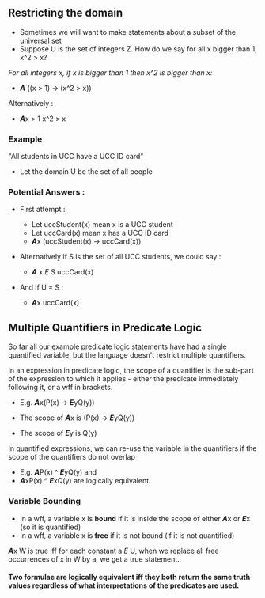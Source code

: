## Restricting the domain
- Sometimes we will want to make statements about a subset of the universal set
- Suppose U is the set of integers Z. How do we say for all x bigger than 1, x^2 > x?

*For all integers x, if x is bigger than 1 then x^2 is bigger than x:*
- ***A*** ((x > 1) -> (x^2 > x))

Alternatively : 
- ***A***x > 1 x^2 > x

### Example 
"All students in UCC have a UCC ID card"
- Let the domain U be the set of all people

### Potential Answers :
- First attempt :
    - Let uccStudent(x) mean x is a UCC student
    - Let uccCard(x) mean x has a UCC ID card
    - ***A***x (uccStudent(x) -> uccCard(x))

- Alternatively if S is the set of all UCC students, we could say :
    - ***A*** x *E* S uccCard(x)
    
- And if U = S :
    - ***A***x uccCard(x)

## Multiple Quantifiers in Predicate Logic
So far all our example predicate logic statements have had a single quantified variable, but the language doesn't restrict multiple quantifiers.

In an expression in predicate logic, the scope of a quantifier is the sub-part of the expression to which it applies - either the predicate immediately following it, or a wff in brackets.
- E.g. ***A***x(P(x) -> ***E***yQ(y))

- The scope of ***A***x is (P(x) -> ***E***yQ(y))
- The scope of ***E***y is Q(y)

In quantified expressions, we can re-use the variable in the quantifiers if the scope of the quantifiers do not overlap
- E.g. ***A***P(x) ^ ***E***yQ(y) and
- ***A***xP(x) ^ ***E***xQ(y) are logically equivalent.

### Variable Bounding
- In a wff, a variable x is **bound** if it is inside the scope of either ***A***x or ***E***x (so it is quantified)
- In a wff, a variable x is **free** if it is not bound (if it is not quantified)

***A***x W is true iff for each constant a *E* U, when we replace all free occurrences of x in W by a, we get a true statement.

#### Two formulae are logically equivalent iff they both return the same truth values regardless of what interpretations of the predicates are used.